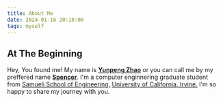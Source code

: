 ```yaml
---
title: About Me
date: 2024-01-16 20:18:00
tags: myself
---
```

## At The Beginning

Hey, You found me! My name is [**Yunpeng Zhao**](/about/resume) or you can call me by my preffered name [**Spencer**](). I'm a computer enginnering graduate student from [Samueli School of Engineering,](https://engineering.uci.edu/dept/eecs) [University of California, Irvine.](https://uci.edu/) I'm so happy to share my journey with you.


